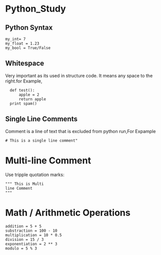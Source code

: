 # Python_Study

## Python Syntax
```
my_int= 7
my_float = 1.23
my_bool = True/False
```
 ## Whitespace

Very important as its used in structure code.
It means any space to the right.for Example,
```
  def test():
      apple = 2
      return apple
  print spam()
```
## Single Line Comments

Comment is a line of text that is excluded from python run,For Expample
```
# This is a single line comment"
```
# Multi-line Comment

Use tripple quotation marks:
```
""" This is Multi
line Comment 
"""
```

# Math / Arithmetic Operations
```
addition = 5 + 5
substraction = 100 - 10
multiplication = 10 * 0.5
division = 15 / 3
exponentiation = 2 ** 3
modulo = 5 % 3
```


